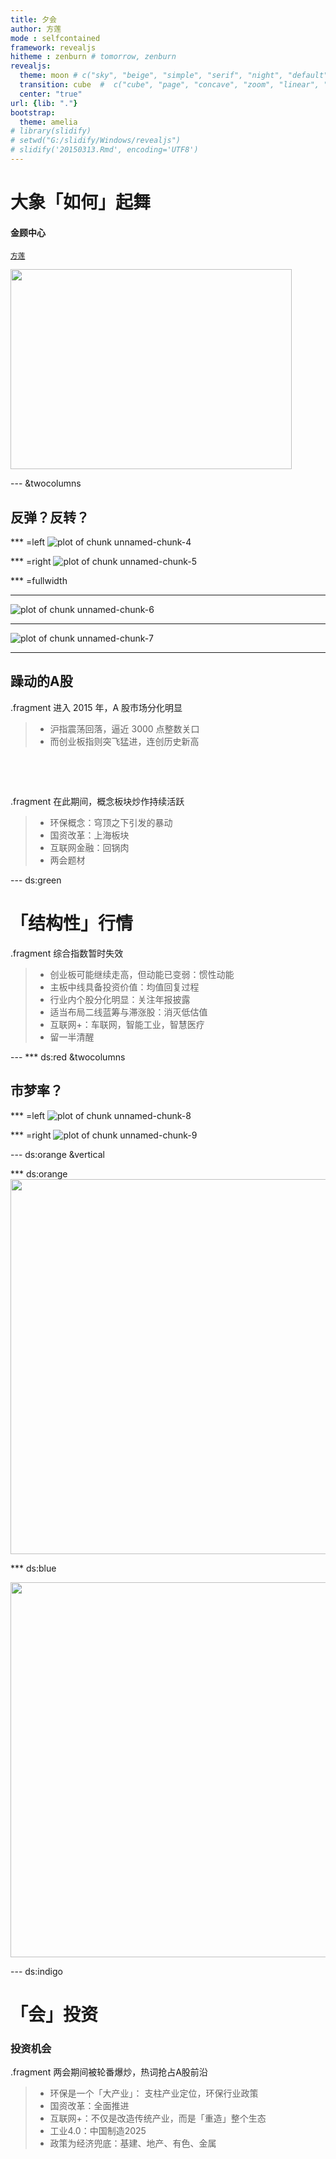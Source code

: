 ```yaml
---
title: 夕会
author: 方莲
mode : selfcontained
framework: revealjs
hitheme : zenburn # tomorrow, zenburn
revealjs:
  theme: moon # c("sky", "beige", "simple", "serif", "night", "default", "solarized", "moon")
  transition: cube  #  c("cube", "page", "concave", "zoom", "linear", "fade", "none", "default")
  center: "true"
url: {lib: "."}
bootstrap:
  theme: amelia
# library(slidify)
# setwd("G:/slidify/Windows/revealjs")
# slidify('20150313.Rmd', encoding='UTF8')
--- 
```


<style>
.reveal h1 {
  text-shadow: 0 1px 0 #cccccc, 0 2px 0 #c9c9c9, 0 3px 0 #bbbbbb, 0 4px 0 #b9b9b9, 0 5px 0 #aaaaaa, 0 6px 1px rgba(0, 0, 0, 0.1), 0 0 5px rgba(0, 0, 0, 0.1), 0 1px 3px rgba(0, 0, 0, 0.3), 0 3px 5px rgba(0, 0, 0, 0.2), 0 5px 10px rgba(0, 0, 0, 0.25), 0 20px 20px rgba(0, 0, 0, 0.15); }

.reveal h1 { font-size: 2.5em; }

/*
.reveal h2 {
    color: #CC2904;
    text-align: left;
    padding-bottom: 10px;
    font-family: 'Open Sans Condensed', 'Trocchi', sans-serif;
    font-size: 52px;
    font-weight: bold;
}
*/

.reveal h3 {
    text-align: left;
}

.reveal h2 {
  line-height: 1;
  -webkit-box-reflect: below -0.556em -webkit-gradient(linear, left top, left bottom, from(transparent), 
          color-stop(0.3, transparent),  /*重叠长度*/
          color-stop(0.7,  /*重叠长度*/
          rgba(255, 255, 255, 0.25)),  /*浓度*/
          to(transparent));
  -moz-box-reflect: below -0.556em -moz-linear-gradient(top, transparent 0%, transparent 30%, rgba(255, 255, 255, 0.3) 100%);
}

.reveal h3 {
  line-height: 1;
  -webkit-box-reflect: below -0.556em -webkit-gradient(linear, left top, left bottom, from(transparent), 
          color-stop(0.3, transparent),  /*重叠长度*/
          color-stop(0.7,  /*重叠长度*/
          rgba(255, 255, 255, 0.25)),  /*浓度*/
          to(transparent));
  -moz-box-reflect: below -0.556em -moz-linear-gradient(top, transparent 0%, transparent 30%, rgba(255, 255, 255, 0.3) 100%);
}


.reveal.cube .slides section:not(.stack):before {
  box-shadow: 0 0 50px #c0c0c0;
	-moz-border-radius: 20px;
	-webkit-border-radius: 20px;
	border-radius: 20px;
  -moz-background-clip: padding;
  -webkit-background-clip: padding-box;
	background-clip: padding-box;
}

</style>








<!--: Beginning ----------------------------------------------------------------------------------------------->

# 大象「如何」起舞
<h4>金顾中心</h4>

<small> [方莲](http://williamlfang.github.io/) </small>

<script src="http://ajax.googleapis.com/ajax/libs/jquery/1.9.1/jquery.min.js"></script>

<img src="graphic/20150313/stockmarket.jpg" height="320" width="450">


--- &twocolumns

## 反弹？反转？

*** =left
![plot of chunk unnamed-chunk-4](assets/fig/unnamed-chunk-4-1.png) 

*** =right
![plot of chunk unnamed-chunk-5](assets/fig/unnamed-chunk-5-1.png) 

*** =fullwidth

--- 
![plot of chunk unnamed-chunk-6](assets/fig/unnamed-chunk-6-1.png) 


--- 
![plot of chunk unnamed-chunk-7](assets/fig/unnamed-chunk-7-1.png) 


--- 
## 躁动的A股

.fragment 进入 2015 年，A 股市场分化明显

> - 沪指震荡回落，逼近 3000 点整数关口
> - 而创业板指则突飞猛进，连创历史新高

<br><p></p><br>

.fragment 在此期间，概念板块炒作持续活跃

> - 环保概念：穹顶之下引发的暴动
> - 国资改革：上海板块
> - 互联网金融：回锅肉
> - 两会题材

<script>
$('ul.incremental li').addClass('fragment')
</script>

--- ds:green 

# 「结构性」行情

.fragment 综合指数暂时失效

> - 创业板可能继续走高，但动能已变弱：惯性动能
> - 主板中线具备投资价值：均值回复过程
> - 行业内个股分化明显：关注年报披露
> - 适当布局二线蓝筹与滞涨股：消灭低估值
> - 互联网+：车联网，智能工业，智慧医疗
> - 留一半清醒

<script>
$('ul.incremental li').addClass('fragment')
</script>

--- *** ds:red &twocolumns


## 市梦率？

*** =left
![plot of chunk unnamed-chunk-8](assets/fig/unnamed-chunk-8-1.png) 

*** =right
![plot of chunk unnamed-chunk-9](assets/fig/unnamed-chunk-9-1.png) 

--- ds:orange &vertical

*** ds:orange
<img src="graphic/20150313/fig01.png" height="600" width="850">

*** ds:blue

<img src="graphic/20150313/fig02.png" height="600" width="850">



--- ds:indigo

# 「会」投资

### 投资机会

.fragment 两会期间被轮番爆炒，热词抢占A股前沿

> - 环保是一个「大产业」： 支柱产业定位，环保行业政策
> - 国资改革：全面推进
> - 互联网+：不仅是改造传统产业，而是「重造」整个生态
> - 工业4.0：中国制造2025
> - 政策为经济兜底：基建、地产、有色、金属

<script>
$('ul.incremental li').addClass('fragment')
</script>









